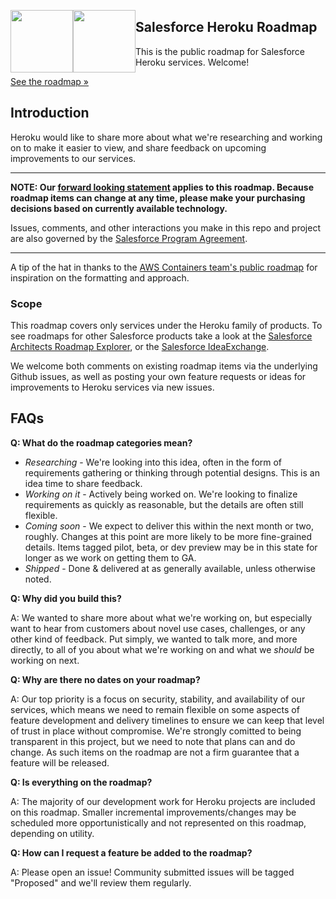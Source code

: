 <img src="https://github.com/heroku/roadmap/blob/main/img/sfdc.png?raw=true" height="100" style="float: left;"><img src="https://github.com/heroku/roadmap/blob/main/img/heroku.png?raw=true" height="100" style="float: left;" >
## Salesforce Heroku Roadmap

This is the public roadmap for Salesforce Heroku services. Welcome!

[See the roadmap »](https://github.com/orgs/heroku/projects/130)

## Introduction
Heroku would like to share more about what we're researching and working on to make it easier to view, and share feedback on upcoming improvements to our services.

--- 

**NOTE: Our [forward looking statement](http://investor.salesforce.com/about-us/investor/forward-looking-statements/) applies to this roadmap. Because roadmap items can change at any time, please make your purchasing decisions based on currently available technology.**

Issues, comments, and other interactions you make in this repo and project are also governed by the [Salesforce Program Agreement](https://www.salesforce.com/company/program-agreement/). 

---


A tip of the hat in thanks to the [AWS Containers team's public roadmap](https://github.com/aws/containers-roadmap) for inspiration on the formatting and approach.



### Scope
This roadmap covers only services under the Heroku family of products. To see roadmaps for other Salesforce products take a look at the [Salesforce Architects Roadmap Explorer](https://architect.salesforce.com/roadmaps/roadmap-explorer), or the [Salesforce IdeaExchange](https://ideas.salesforce.com/).

We welcome both comments on existing roadmap items via the underlying Github issues, as well as posting your own feature requests or ideas for improvements to Heroku services via new issues.

## FAQs

**Q: What do the roadmap categories mean?** 

* *Researching* - We're looking into this idea, often in the form of requirements gathering or thinking through potential designs. This is an idea time to share feedback.
* *Working on it* - Actively being worked on. We're looking to finalize requirements as quickly as reasonable, but the details are often still flexible.
* *Coming soon* - We expect to deliver this within the next month or two, roughly. Changes at this point are more likely to be more fine-grained details. Items tagged pilot, beta, or dev preview may be in this state for longer as we work on getting them to GA.
* *Shipped* - Done & delivered at as generally available, unless otherwise noted.

**Q: Why did you build this?**

A: We wanted to share more about what we're working on, but especially want to hear from customers about novel use cases, challenges, or any other kind of feedback. Put simply, we wanted to talk more, and more directly, to all of you about what we're working on and what we _should_ be working on next.

**Q: Why are there no dates on your roadmap?**

A: Our top priority is a focus on security, stability, and availability of our services, which means we need to remain flexible on some aspects of feature development and delivery timelines to ensure we can keep that level of trust in place without compromise. We're strongly comitted to being transparent in this project, but we need to note that plans can and do change. As such items on the roadmap are not a firm guarantee that a feature will be released.


**Q: Is everything on the roadmap?**

A: The majority of our development work for Heroku projects are included on this roadmap. Smaller incremental improvements/changes may be scheduled more opportunistically and not represented on this roadmap, depending on utility.


**Q: How can I request a feature be added to the roadmap?**

A: Please open an issue! Community submitted issues will be tagged "Proposed" and we'll review them regularly.
